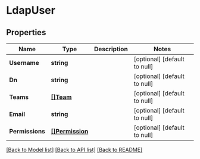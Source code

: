 # LdapUser

## Properties
Name | Type | Description | Notes
------------ | ------------- | ------------- | -------------
**Username** | **string** |  | [optional] [default to null]
**Dn** | **string** |  | [optional] [default to null]
**Teams** | [**[]Team**](Team.md) |  | [optional] [default to null]
**Email** | **string** |  | [optional] [default to null]
**Permissions** | [**[]Permission**](Permission.md) |  | [optional] [default to null]

[[Back to Model list]](../README.md#documentation-for-models) [[Back to API list]](../README.md#documentation-for-api-endpoints) [[Back to README]](../README.md)


